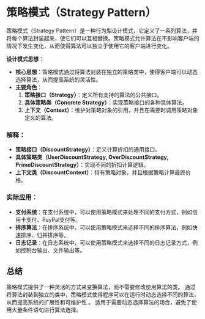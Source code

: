 # 策略模式（Strategy Pattern）

策略模式（Strategy Pattern）是一种行为型设计模式，它定义了一系列算法，并将每个算法封装起来，使它们可以互相替换。策略模式允许算法在不影响客户端的情况下发生变化，从而使得算法可以独立于使用它的客户端进行变化。

**设计模式思想**：

- **核心思想**：策略模式通过将算法封装在独立的策略类中，使得客户端可以动态选择算法，从而提高系统的灵活性。
- **主要角色**：
    1. **策略接口（Strategy）**：定义所有支持的算法的公共接口。
    2. **具体策略类（Concrete Strategy）**：实现策略接口的各种具体算法。
    3. **上下文（Context）**：维护对策略对象的引用，并且在需要时调用策略对象定义的算法。

### 解释：

- **策略接口（DiscountStrategy）**：定义计算折扣的通用接口。
- **具体策略类（UserDiscountStrategy, OverDiscountStrategy, PrimeDiscountStrategy）**：实现不同的折扣计算逻辑。
- **上下文类（DiscountContext）**：持有策略对象，并且根据策略计算最终价格。

### 实际应用：

- **支付系统**：在支付系统中，可以使用策略模式来处理不同的支付方式，例如信用卡支付、PayPal支付等。
- **排序算法**：在排序系统中，可以使用策略模式来选择不同的排序算法，例如快速排序、归并排序等。
- **日志记录**：在日志系统中，可以使用策略模式来选择不同的日志记录方式，例如控制台输出、文件输出等。

## 总结

策略模式提供了一种灵活的方式来变换算法，而不需要修改使用算法的类。
通过将算法封装到独立的类中，策略模式使得程序可以在运行时动态选择不同的算法，从而提高系统的扩展性和可维护性 。
适用于需要动态选择算法的场合，避免了使用大量条件语句进行算法选择。